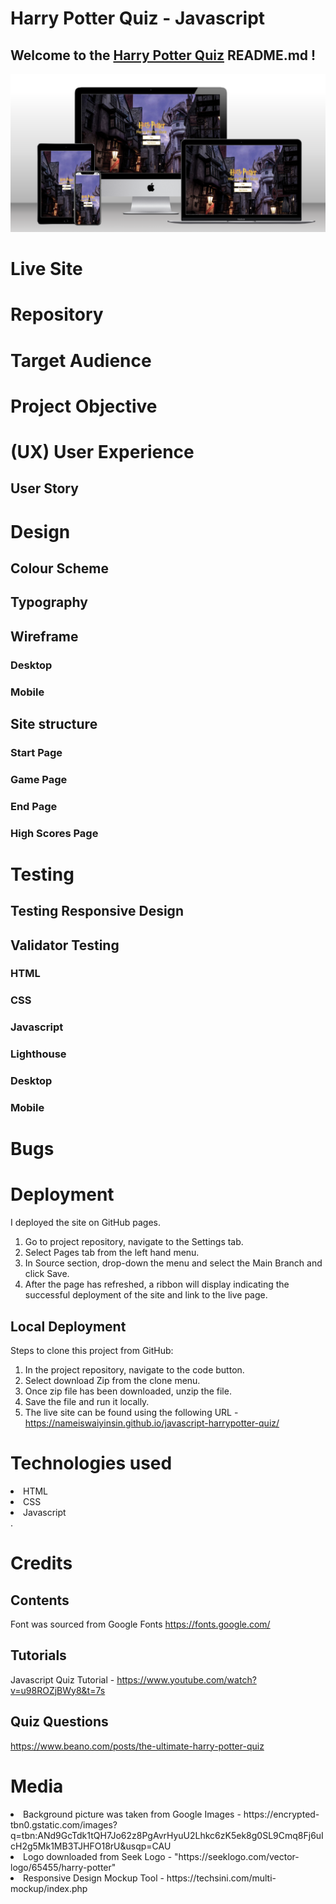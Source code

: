 # Harry Potter Quiz - Javascript
## Welcome to the <a href ="https://nameiswaiyinsin.github.io/javascript-harrypotter-quiz/">Harry Potter Quiz</a> README.md !

![responsive designs](/assets/images/responsivedesign.png)



# Live Site

# Repository

# Target Audience

# Project Objective

# (UX) User Experience
## User Story


# Design
## Colour Scheme

## Typography

## Wireframe
### Desktop

### Mobile 

## Site structure
### Start Page

### Game Page

### End Page

### High Scores Page

# Testing

## Testing Responsive Design

## Validator Testing
### HTML

### CSS

### Javascript

### Lighthouse
### Desktop

### Mobile

# Bugs

# Deployment
I deployed the site on GitHub pages.

1. Go to project repository, navigate to the Settings tab.
2. Select Pages tab from the left hand menu.
3. In Source section, drop-down the menu and select the Main Branch and click Save.
4. After the page has refreshed, a ribbon will display indicating the successful deployment of the site and link to the live page.

## Local Deployment
Steps to clone this project from GitHub:

1. In the project repository, navigate to the code button.
2. Select download Zip from the clone menu.
3. Once zip file has been downloaded, unzip the file.
4. Save the file and run it locally.
5. The live site can be found using the following URL - https://nameiswaiyinsin.github.io/javascript-harrypotter-quiz/


# Technologies used
<li>HTML</li>
<li>CSS</li>
<li>Javascript</li>
.

# Credits
## Contents
Font was sourced from Google Fonts https://fonts.google.com/
## Tutorials
Javascript Quiz Tutorial - https://www.youtube.com/watch?v=u98ROZjBWy8&t=7s

## Quiz Questions
https://www.beano.com/posts/the-ultimate-harry-potter-quiz

# Media
<li>Background picture was taken from Google Images - <a>https://encrypted-tbn0.gstatic.com/images?q=tbn:ANd9GcTdk1tQH7Jo62z8PgAvrHyuU2Lhkc6zK5ek8g0SL9Cmq8Fj6uIcH2g5Mk1MB3TJHFO18rU&usqp=CAU</a></li>
<li>Logo downloaded from Seek Logo - <a>"https://seeklogo.com/vector-logo/65455/harry-potter"</a></li>
<li>Responsive Design Mockup Tool - <a>https://techsini.com/multi-mockup/index.php</a></li>
